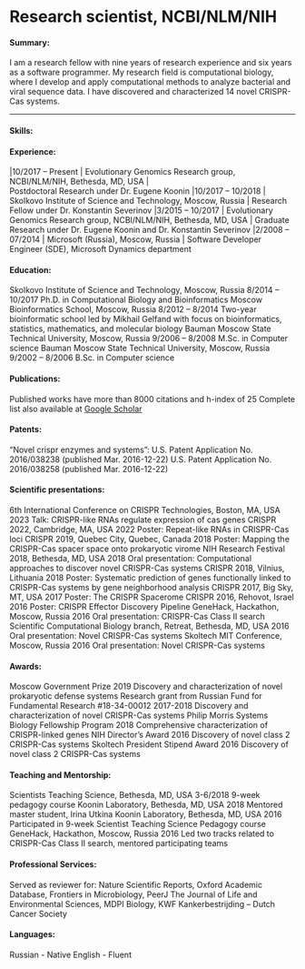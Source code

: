 # Research scientist, NCBI/NLM/NIH

#### Summary: 
I am a research fellow with nine years of research experience and six years as a software programmer. My research field is computational biology, where I develop and apply computational methods to analyze bacterial and viral sequence data. I have discovered and characterized 14 novel CRISPR-Cas systems. 
* * *

#### Skills:

#### Experience:
|10/2017 – Present    | Evolutionary Genomics Research group, NCBI/NLM/NIH, Bethesda, MD, USA |  
Postdoctoral Research under Dr. Eugene Koonin 
|10/2017 – 10/2018    | Skolkovo Institute of Science and Technology, Moscow, Russia          | 
Research Fellow under Dr. Konstantin Severinov
|3/2015 – 10/2017     | Evolutionary Genomics Research group, NCBI/NLM/NIH, Bethesda, MD, USA | 
Graduate Research under Dr. Eugene Koonin and Dr. Konstantin Severinov
|2/2008 – 07/2014     | Microsoft (Russia), Moscow, Russia                                    | 
Software Developer Engineer (SDE), Microsoft Dynamics department

#### Education:
Skolkovo Institute of Science and Technology, Moscow, Russia 8/2014 – 10/2017 
Ph.D. in Computational Biology and Bioinformatics 
Moscow Bioinformatics School, Moscow, Russia 8/2012 – 8/2014 
Two-year bioinformatic school led by Mikhail Gelfand with focus on bioinformatics, statistics, 
mathematics, and molecular biology
Bauman Moscow State Technical University, Moscow, Russia 9/2006 – 8/2008
M.Sc. in Computer science
Bauman Moscow State Technical University, Moscow, Russia 9/2002 – 8/2006 
B.Sc. in Computer science

#### Publications:
Published works have more than 8000 citations and h-index of 25
Complete list also available at [Google Scholar](https://scholar.google.com/citations?hl=en&user=X6lCOCAAAAAJ&view_op=list_works)

#### Patents:
“Novel crispr enzymes and systems”:
U.S. Patent Application No. 2016/038238 (published Mar. 2016-12-22)
U.S. Patent Application No. 2016/038258 (published Mar. 2016-12-22)

#### Scientific presentations:
6th International Conference on CRISPR Technologies, Boston, MA, USA 2023
Talk: CRISPR-like RNAs regulate expression of cas genes
CRISPR 2022, Cambridge, MA, USA 2022
Poster: Repeat-like RNAs in CRISPR-Cas loci
CRISPR 2019, Quebec City, Quebec, Canada 2018 
Poster: Mapping the CRISPR-Cas spacer space onto prokaryotic virome
NIH Research Festival 2018, Bethesda, MD, USA 2018 
Oral presentation: Computational approaches to discover novel CRISPR-Cas systems
CRISPR 2018, Vilnius, Lithuania 2018 
Poster: Systematic prediction of genes functionally linked to CRISPR-Cas systems by gene neighborhood 
analysis
CRISPR 2017, Big Sky, MT, USA 2017 
Poster: The CRISPR Spacerome
CRISPR 2016, Rehovot, Israel 2016 
Poster: CRISPR Effector Discovery Pipeline
GeneHack, Hackathon, Moscow, Russia 2016
Oral presentation: CRISPR-Cas Class II search
Scientific Computational Biology branch, Retreat, Bethesda, MD, USA 2016 
Oral presentation: Novel CRISPR-Cas systems
Skoltech MIT Conference, Moscow, Russia 2016 
Oral presentation: Novel CRISPR-Cas systems

#### Awards:
Moscow Government Prize 2019 
Discovery and characterization of novel prokaryotic defense systems 
Research grant from Russian Fund for Fundamental Research #18-34-00012 2017-2018
Discovery and characterization of novel CRISPR-Cas systems
Philip Morris Systems Biology Fellowship Program 2018 
Comprehensive characterization of CRISPR-linked genes
NIH Director’s Award 2016 
Discovery of novel class 2 CRISPR-Cas systems
Skoltech President Stipend Award 2016 
Discovery of novel class 2 CRISPR-Cas systems

#### Teaching and Mentorship:
Scientists Teaching Science, Bethesda, MD, USA 3-6/2018 
9-week pedagogy course
Koonin Laboratory, Bethesda, MD, USA 2018
Mentored master student, Irina Utkina
Koonin Laboratory, Bethesda, MD, USA 2016 
Participated in 9-week Scientist Teaching Science Pedagogy course
GeneHack, Hackathon, Moscow, Russia 2016 
Led two tracks related to CRISPR-Cas Class II search, mentored participating teams

#### Professional Services:
Served as reviewer for: Nature Scientific Reports, Oxford Academic Database,
Frontiers in Microbiology, PeerJ The Journal of Life and Environmental Sciences, MDPI Biology, KWF 
Kankerbestrijding – Dutch Cancer Society

#### Languages:
Russian - Native
English - Fluent